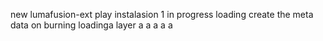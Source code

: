 new lumafusion-ext
play
instalasion 1
in progress
loading
create the meta
data on burning
loadinga
layer
a
a
a
a
a

